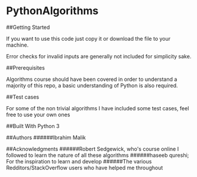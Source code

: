 # PythonAlgorithms

##Getting Started

If you want to use this code just copy it or download the file to your machine.

Error checks for invalid inputs are generally not included for simplicity sake.

##Prerequisites

Algorithms course should have been covered in order to understand a majority of this repo, a basic understanding of Python is also required. 

##Test cases

For some of the non trivial algorithms I have included some test cases, feel free to use your own ones

##Built With
Python 3

##Authors
######Ibrahim Malik

##Acknowledgments
######Robert Sedgewick, who's course online I followed to learn the nature of all these algorithms 
######haseeb qureshi; For the inspiration to learn and develop
######The various Redditors/StackOverflow users who have helped me throughout
